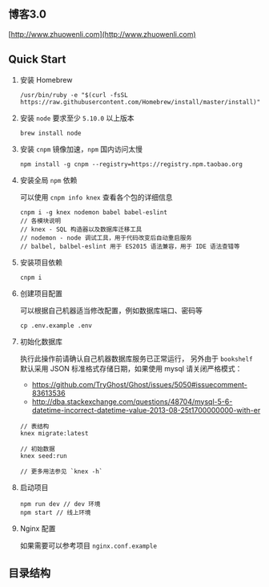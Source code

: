 ## 博客3.0

[http://www.zhuowenli.com](http://www.zhuowenli.com)

## Quick Start

1. 安装 Homebrew

   ```
   /usr/bin/ruby -e "$(curl -fsSL https://raw.githubusercontent.com/Homebrew/install/master/install)"
   ```

2. 安装 `node` 要求至少 `5.10.0` 以上版本

   ```
   brew install node
   ```

3. 安装 `cnpm` 镜像加速，`npm` 国内访问太慢

   ```
   npm install -g cnpm --registry=https://registry.npm.taobao.org
   ```

4. 安装全局 `npm` 依赖

   可以使用 `cnpm info knex` 查看各个包的详细信息

   ```
   cnpm i -g knex nodemon babel babel-eslint
   // 各模块说明
   // knex - SQL 构造器以及数据库迁移工具
   // nodemon - node 调试工具，用于代码改变后自动重启服务
   // balbel, balbel-eslint 用于 ES2015 语法兼容，用于 IDE 语法查错等
   ```

5. 安装项目依赖

   ```
   cnpm i
   ```

6. 创建项目配置

    可以根据自己机器适当修改配置，例如数据库端口、密码等

    ```
    cp .env.example .env
    ```

7. 初始化数据库

    执行此操作前请确认自己机器数据库服务已正常运行，
    另外由于 `bookshelf` 默认采用 JSON 标准格式存储日期，如果使用 mysql 请关闭严格模式：

    - https://github.com/TryGhost/Ghost/issues/5050#issuecomment-83613536
    - http://dba.stackexchange.com/questions/48704/mysql-5-6-datetime-incorrect-datetime-value-2013-08-25t1700000000-with-er

    ```
    // 表结构
    knex migrate:latest

    // 初始数据
    knex seed:run

    // 更多用法参见 `knex -h`
    ```

8. 启动项目

   ```
   npm run dev // dev 环境
   npm start // 线上环境
   ```

9. Nginx 配置

   如果需要可以参考项目 `nginx.conf.example`


## 目录结构

